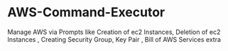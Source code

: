 # AWS-Command-Executor
Manage AWS via Prompts like Creation of ec2 Instances, Deletion of ec2 Instances , Creating Security Group, Key Pair , Bill of AWS Services extra
